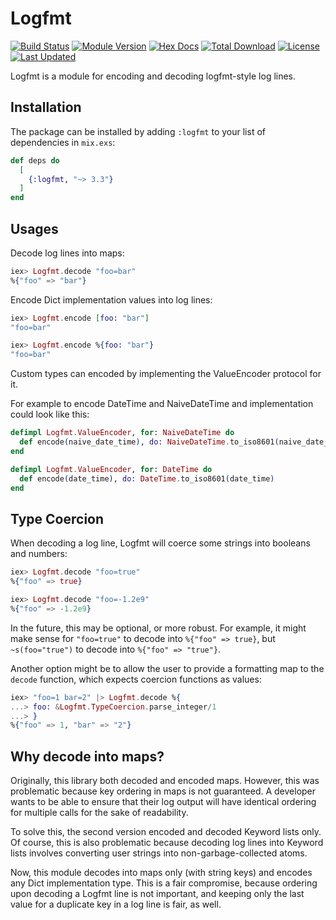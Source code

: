 # Logfmt

[![Build Status](https://github.com/jclem/logfmt-elixir/workflows/CI/badge.svg)](https://github.com/jclem/logfmt-elixir/actions?workflow=CI)
[![Module Version](https://img.shields.io/hexpm/v/logfmt.svg)](https://hex.pm/packages/logfmt)
[![Hex Docs](https://img.shields.io/badge/hex-docs-lightgreen.svg)](https://hexdocs.pm/logfmt/)
[![Total Download](https://img.shields.io/hexpm/dt/logfmt.svg)](https://hex.pm/packages/logfmt)
[![License](https://img.shields.io/hexpm/l/logfmt.svg)](https://github.com/jclem/logfmt-elixir/blob/master/LICENSE.md)
[![Last Updated](https://img.shields.io/github/last-commit/jclem/logfmt-elixir.svg)](https://github.com/jclem/logfmt-elixir/commits/master)

Logfmt is a module for encoding and decoding logfmt-style log lines.

## Installation

The package can be installed by adding `:logfmt` to your list of dependencies in
`mix.exs`:

```elixir
def deps do
  [
    {:logfmt, "~> 3.3"}
  ]
end
```

## Usages

Decode log lines into maps:

```elixir
iex> Logfmt.decode "foo=bar"
%{"foo" => "bar"}
```

Encode Dict implementation values into log lines:

```elixir
iex> Logfmt.encode [foo: "bar"]
"foo=bar"

iex> Logfmt.encode %{foo: "bar"}
"foo=bar"
```

Custom types can encoded by implementing the ValueEncoder protocol for it.

For example to encode DateTime and NaiveDateTime and implementation could look like this:

```elixir
defimpl Logfmt.ValueEncoder, for: NaiveDateTime do
  def encode(naive_date_time), do: NaiveDateTime.to_iso8601(naive_date_time)
end

defimpl Logfmt.ValueEncoder, for: DateTime do
  def encode(date_time), do: DateTime.to_iso8601(date_time)
end
```

## Type Coercion

When decoding a log line, Logfmt will coerce some strings into booleans and
numbers:

```elixir
iex> Logfmt.decode "foo=true"
%{"foo" => true}

iex> Logfmt.decode "foo=-1.2e9"
%{"foo" => -1.2e9}
```

In the future, this may be optional, or more robust. For example, it might make
sense for `"foo=true"` to decode into `%{"foo" => true}`, but `~s(foo="true")`
to decode into `%{"foo" => "true"}`.

Another option might be to allow the user to provide a formatting map to the
`decode` function, which expects coercion functions as values:

```elixir
iex> "foo=1 bar=2" |> Logfmt.decode %{
...> foo: &Logfmt.TypeCoercion.parse_integer/1
...> }
%{"foo" => 1, "bar" => "2"}
```

## Why decode into maps?

Originally, this library both decoded and encoded maps. However, this was
problematic because key ordering in maps is not guaranteed. A developer wants to
be able to ensure that their log output will have identical ordering for
multiple calls for the sake of readability.

To solve this, the second version encoded and decoded Keyword lists only. Of
course, this is also problematic because decoding log lines into Keyword lists
involves converting user strings into non-garbage-collected atoms.

Now, this module decodes into maps only (with string keys) and encodes any Dict
implementation type. This is a fair compromise, because ordering upon decoding a
Logfmt line is not important, and keeping only the last value for a duplicate
key in a log line is fair, as well.